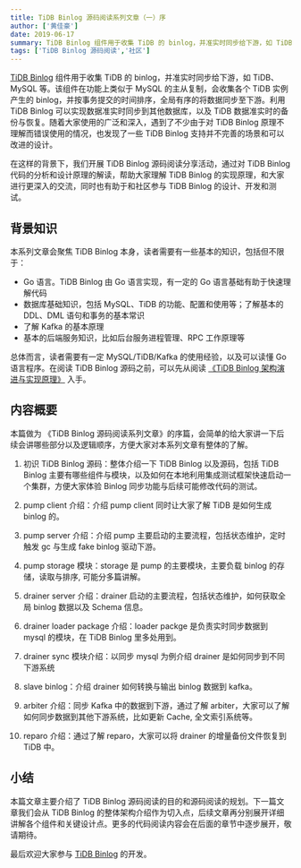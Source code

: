 ```yaml
---
title: TiDB Binlog 源码阅读系列文章（一）序
author: ['黄佳豪']
date: 2019-06-17
summary: TiDB Binlog 组件用于收集 TiDB 的 binlog，并准实时同步给下游，如 TiDB、MySQL 等。该组件在功能上类似于 MySQL 的主从复制，会收集各个 TiDB 实例产生的 binlog，并按事务提交的时间排序，全局有序的将数据同步至下游。
tags: ['TiDB Binlog 源码阅读','社区']
---
```


[TiDB Binlog](https://github.com/pingcap/tidb-binlog) 组件用于收集 TiDB 的 binlog，并准实时同步给下游，如 TiDB、MySQL 等。该组件在功能上类似于 MySQL 的主从复制，会收集各个 TiDB 实例产生的 binlog，并按事务提交的时间排序，全局有序的将数据同步至下游。利用 TiDB Binlog 可以实现数据准实时同步到其他数据库，以及 TiDB 数据准实时的备份与恢复。随着大家使用的广泛和深入，遇到了不少由于对 TiDB Binlog 原理不理解而错误使用的情况，也发现了一些 TiDB Binlog 支持并不完善的场景和可以改进的设计。

在这样的背景下，我们开展 TiDB Binlog 源码阅读分享活动，通过对 TiDB Binlog 代码的分析和设计原理的解读，帮助大家理解 TiDB Binlog 的实现原理，和大家进行更深入的交流，同时也有助于和社区参与 TiDB Binlog 的设计、开发和测试。

## 背景知识

本系列文章会聚焦 TiDB Binlog 本身，读者需要有一些基本的知识，包括但不限于：

* Go 语言。TiDB Binlog 由 Go 语言实现，有一定的 Go 语言基础有助于快速理解代码
* 数据库基础知识，包括 MySQL、TiDB 的功能、配置和使用等；了解基本的 DDL、DML 语句和事务的基本常识
* 了解 Kafka 的基本原理
* 基本的后端服务知识，比如后台服务进程管理、RPC 工作原理等

总体而言，读者需要有一定 MySQL/TiDB/Kafka 的使用经验，以及可以读懂 Go 语言程序。在阅读 TiDB Binlog 源码之前，可以先从阅读 [《TiDB Binlog 架构演进与实现原理》](https://pingcap.com/blog-cn/tidb-ecosystem-tools-1/) 入手。

## 内容概要

本篇做为 《TiDB Binlog 源码阅读系列文章》的序篇，会简单的给大家讲一下后续会讲哪些部分以及逻辑顺序，方便大家对本系列文章有整体的了解。

1.  初识 TiDB Binlog 源码：整体介绍一下 TiDB Binlog 以及源码，包括 TiDB Binlog 主要有哪些组件与模块，以及如何在本地利用集成测试框架快速启动一个集群，方便大家体验 Binlog 同步功能与后续可能修改代码的测试。

2.  pump client 介绍：介绍 pump client 同时让大家了解 TiDB 是如何生成 binlog 的。

3.  pump server 介绍：介绍 pump 主要启动的主要流程，包括状态维护，定时触发 gc 与生成 fake binlog 驱动下游。

4.  pump storage 模块：storage 是 pump 的主要模块，主要负载 binlog 的存储，读取与排序, 可能分多篇讲解。

5.  drainer server 介绍：drainer 启动的主要流程，包括状态维护，如何获取全局 binlog 数据以及 Schema 信息。

6.  drainer loader package 介绍：loader packge 是负责实时同步数据到 mysql 的模块，在 TiDB Binlog 里多处用到。

7.  drainer sync 模块介绍：以同步 mysql 为例介绍 drainer 是如何同步到不同下游系统

8.  slave binlog：介绍 drainer 如何转换与输出 binlog 数据到 kafka。

9.  arbiter 介绍：同步 Kafka 中的数据到下游，通过了解 arbiter，大家可以了解如何同步数据到其他下游系统，比如更新 Cache, 全文索引系统等。

10.  reparo 介绍：通过了解 reparo，大家可以将 drainer 的增量备份文件恢复到 TiDB 中。

## 小结

本篇文章主要介绍了 TiDB Binlog 源码阅读的目的和源码阅读的规划。下一篇文章我们会从 TiDB Binlog 的整体架构介绍作为切入点，后续文章再分别展开详细讲解各个组件和关键设计点。更多的代码阅读内容会在后面的章节中逐步展开，敬请期待。

最后欢迎大家参与 [TiDB Binlog](https://github.com/pingcap/tidb-binlog) 的开发。
